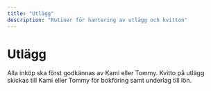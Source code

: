 ```yaml
---
title: "Utlägg"
description: "Rutiner för hantering av utlägg och kvitton"
---
```


# Utlägg

Alla inköp ska först godkännas av Kami eller Tommy. Kvitto på utlägg skickas till Kami eller Tommy för bokföring samt underlag till lön.